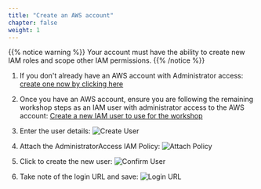 ```yaml
---
title: "Create an AWS account"
chapter: false
weight: 1
---
```


{{% notice warning %}}
Your account must have the ability to create new IAM roles and scope other IAM permissions.
{{% /notice %}}

1. If you don't already have an AWS account with Administrator access: [create
one now by clicking here](https://aws.amazon.com/getting-started/)

1. Once you have an AWS account, ensure you are following the remaining workshop steps
as an IAM user with administrator access to the AWS account:
[Create a new IAM user to use for the workshop](https://console.aws.amazon.com/iam/home?#/users$new)

1. Enter the user details:
![Create User](/images/020_starting_workshop/iam-1-create-user.png)

1. Attach the AdministratorAccess IAM Policy:
![Attach Policy](/images/020_starting_workshop/iam-2-attach-policy.png)

1. Click to create the new user:
![Confirm User](/images/020_starting_workshop/iam-3-create-user.png)

1. Take note of the login URL and save:
![Login URL](/images/020_starting_workshop/iam-4-save-url.png)
